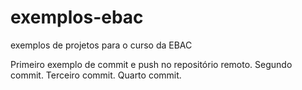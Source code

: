 # exemplos-ebac
exemplos de projetos para o curso da EBAC


Primeiro exemplo de commit e push no repositório remoto. 
Segundo commit.
Terceiro commit.
Quarto commit.

